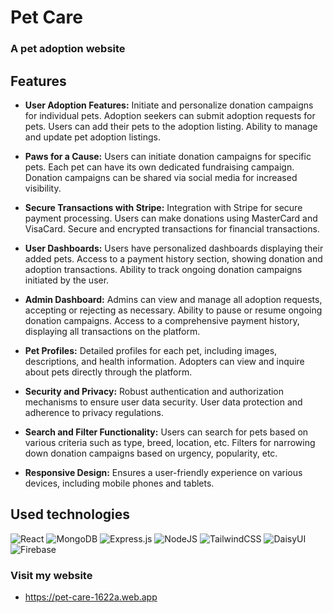 # Pet Care
### A pet adoption website

## Features
- **User Adoption Features:**
Initiate and personalize donation campaigns for individual pets.
Adoption seekers can submit adoption requests for pets.
Users can add their pets to the adoption listing.
Ability to manage and update pet adoption listings.

- **Paws for a Cause:**
Users can initiate donation campaigns for specific pets.
Each pet can have its own dedicated fundraising campaign.
Donation campaigns can be shared via social media for increased visibility.

- **Secure Transactions with Stripe:**
Integration with Stripe for secure payment processing.
Users can make donations using MasterCard and VisaCard.
Secure and encrypted transactions for financial transactions.

- **User Dashboards:**
Users have personalized dashboards displaying their added pets.
Access to a payment history section, showing donation and adoption transactions.
Ability to track ongoing donation campaigns initiated by the user.

- **Admin Dashboard:**
Admins can view and manage all adoption requests, accepting or rejecting as necessary.
Ability to pause or resume ongoing donation campaigns.
Access to a comprehensive payment history, displaying all transactions on the platform.

- **Pet Profiles:**
Detailed profiles for each pet, including images, descriptions, and health information. Adopters can view and inquire about pets directly through the platform.

- **Security and Privacy:**
Robust authentication and authorization mechanisms to ensure user data security.
User data protection and adherence to privacy regulations.

- **Search and Filter Functionality:**
Users can search for pets based on various criteria such as type, breed, location, etc.
Filters for narrowing down donation campaigns based on urgency, popularity, etc.

- **Responsive Design:**
Ensures a user-friendly experience on various devices, including mobile phones and tablets.

## Used technologies
![React](https://img.shields.io/badge/react-%2320232a.svg?style=for-the-badge&logo=react&logoColor=%2361DAFB)
![MongoDB](https://img.shields.io/badge/MongoDB-%234ea94b.svg?style=for-the-badge&logo=mongodb&logoColor=white)
![Express.js](https://img.shields.io/badge/express.js-%23404d59.svg?style=for-the-badge&logo=express&logoColor=%2361DAFB)
![NodeJS](https://img.shields.io/badge/node.js-6DA55F?style=for-the-badge&logo=node.js&logoColor=white)
![TailwindCSS](https://img.shields.io/badge/tailwindcss-%2338B2AC.svg?style=for-the-badge&logo=tailwind-css&logoColor=white)
![DaisyUI](https://img.shields.io/badge/daisyui-5A0EF8?style=for-the-badge&logo=daisyui&logoColor=white)
![Firebase](https://img.shields.io/badge/Firebase-039BE5?style=for-the-badge&logo=Firebase&logoColor=white)

### Visit my website
- https://pet-care-1622a.web.app
